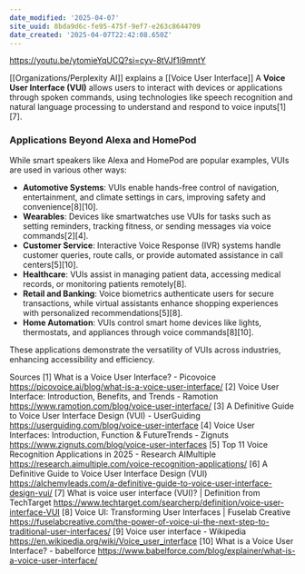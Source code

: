 ```yaml
---
date_modified: '2025-04-07'
site_uuid: 8bda9d6c-fe95-475f-9ef7-e263c8644709
date_created: '2025-04-07T22:42:08.650Z'
---
```




https://youtu.be/ytomieYqUCQ?si=cyv-8tVJf1i9mntY

[[Organizations/Perplexity AI]] explains a [[Voice User Interface]]
A **Voice User Interface (VUI)** allows users to interact with devices or applications through spoken commands, using technologies like speech recognition and natural language processing to understand and respond to voice inputs[1][7].

### Applications Beyond Alexa and HomePod
While smart speakers like Alexa and HomePod are popular examples, VUIs are used in various other ways:

- **Automotive Systems**: VUIs enable hands-free control of navigation, entertainment, and climate settings in cars, improving safety and convenience[8][10].
- **Wearables**: Devices like smartwatches use VUIs for tasks such as setting reminders, tracking fitness, or sending messages via voice commands[2][4].
- **Customer Service**: Interactive Voice Response (IVR) systems handle customer queries, route calls, or provide automated assistance in call centers[5][10].
- **Healthcare**: VUIs assist in managing patient data, accessing medical records, or monitoring patients remotely[8].
- **Retail and Banking**: Voice biometrics authenticate users for secure transactions, while virtual assistants enhance shopping experiences with personalized recommendations[5][8].
- **Home Automation**: VUIs control smart home devices like lights, thermostats, and appliances through voice commands[8][10].

These applications demonstrate the versatility of VUIs across industries, enhancing accessibility and efficiency.

Sources
[1] What is a Voice User Interface? - Picovoice https://picovoice.ai/blog/what-is-a-voice-user-interface/
[2] Voice User Interface: Introduction, Benefits, and Trends - Ramotion https://www.ramotion.com/blog/voice-user-interface/
[3] A Definitive Guide to Voice User Interface Design (VUI) - UserGuiding https://userguiding.com/blog/voice-user-interface
[4] Voice User Interfaces: Introduction, Function & FutureTrends - Zignuts https://www.zignuts.com/blog/voice-user-interfaces
[5] Top 11 Voice Recognition Applications in 2025 - Research AIMultiple https://research.aimultiple.com/voice-recognition-applications/
[6] A Definitive Guide to Voice User Interface Design (VUI) https://alchemyleads.com/a-definitive-guide-to-voice-user-interface-design-vui/
[7] What is voice user interface (VUI)? | Definition from TechTarget https://www.techtarget.com/searcherp/definition/voice-user-interface-VUI
[8] Voice UI: Transforming User Interfaces | Fuselab Creative https://fuselabcreative.com/the-power-of-voice-ui-the-next-step-to-traditional-user-interfaces/
[9] Voice user interface - Wikipedia https://en.wikipedia.org/wiki/Voice_user_interface
[10] What is a Voice User Interface? - babelforce https://www.babelforce.com/blog/explainer/what-is-a-voice-user-interface/